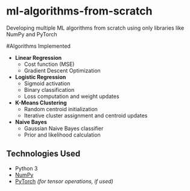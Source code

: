 # ml-algorithms-from-scratch
Developing multiple ML algorithms from scratch using only libraries like NumPy and PyTorch

#Algorithms Implemented

- **Linear Regression**
  - Cost function (MSE)
  - Gradient Descent Optimization
- **Logistic Regression**
  - Sigmoid activation
  - Binary classification
  - Loss computation and weight updates
- **K-Means Clustering**
  - Random centroid initialization
  - Iterative cluster assignment and centroid updates
- **Naive Bayes**
  - Gaussian Naive Bayes classifier
  - Prior and likelihood calculation

## Technologies Used

- Python 3
- [NumPy](https://numpy.org/)
- [PyTorch](https://pytorch.org/) *(for tensor operations, if used)*

